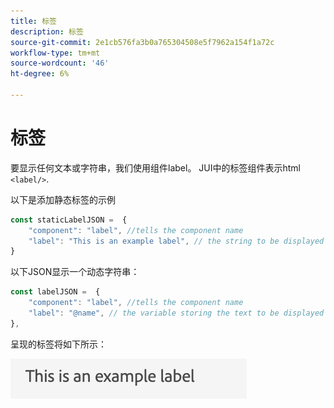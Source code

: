 ```yaml
---
title: 标签
description: 标签
source-git-commit: 2e1cb576fa3b0a765304508e5f7962a154f1a72c
workflow-type: tm+mt
source-wordcount: '46'
ht-degree: 6%

---
```


# 标签

要显示任何文本或字符串，我们使用组件label。
JUI中的标签组件表示html `<label/>`.

以下是添加静态标签的示例

```js title="staticLabel.js"
const staticLabelJSON =  {
    "component": "label", //tells the component name
    "label": "This is an example label", // the string to be displayed
}
```

以下JSON显示一个动态字符串：

```js title="dynamicLabel.js"
const labelJSON =  {
    "component": "label", //tells the component name
    "label": "@name", // the variable storing the text to be displayed
},
```

呈现的标签将如下所示：

![标签](./imgs/label.png "标签")
